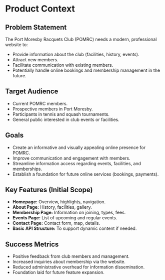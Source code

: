# Product Context

## Problem Statement

The Port Moresby Racquets Club (POMRC) needs a modern, professional website to:

- Provide information about the club (facilities, history, events).
- Attract new members.
- Facilitate communication with existing members.
- Potentially handle online bookings and membership management in the future.

## Target Audience

- Current POMRC members.
- Prospective members in Port Moresby.
- Participants in tennis and squash tournaments.
- General public interested in club events or facilities.

## Goals

- Create an informative and visually appealing online presence for POMRC.
- Improve communication and engagement with members.
- Streamline information access regarding events, facilities, and memberships.
- Establish a foundation for future online services (bookings, payments).

## Key Features (Initial Scope)

- **Homepage:** Overview, highlights, navigation.
- **About Page:** History, facilities, gallery.
- **Membership Page:** Information on joining, types, fees.
- **Events Page:** List of upcoming and regular events.
- **Contact Page:** Contact form, map, details.
- **Basic API Structure:** To support dynamic content if needed.

## Success Metrics

- Positive feedback from club members and management.
- Increased inquiries about membership via the website.
- Reduced administrative overhead for information dissemination.
- Foundation laid for future feature expansion.
